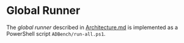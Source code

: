 # Global Runner

The _global runner_ described in [Architecture.md](./Architecture.md#global-runner) is implemented as a PowerShell script `ADBench/run-all.ps1`.